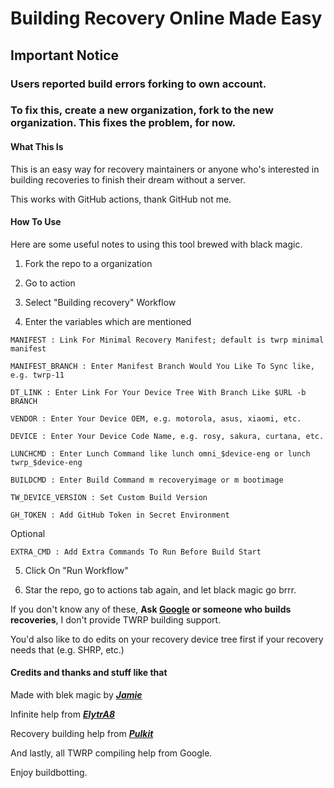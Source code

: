 # Building Recovery Online Made Easy #

## Important Notice ##
### Users reported build errors forking to own account. ###
### To fix this, create a new organization, fork to the new organization. This fixes the problem, for now.

#### What This Is ####

This is an easy way for recovery maintainers or anyone who's interested in building recoveries to finish their dream without a server.

This works with GitHub actions, thank GitHub not me.

#### How To Use ####

Here are some useful notes to using this tool brewed with black magic.

1. Fork the repo to a organization

2. Go to action

3. Select "Building recovery" Workflow

4. Enter the variables which are mentioned

```MANIFEST : Link For Minimal Recovery Manifest; default is twrp minimal manifest```

```MANIFEST_BRANCH : Enter Manifest Branch Would You Like To Sync like, e.g. twrp-11```

```DT_LINK : Enter Link For Your Device Tree With Branch Like $URL -b BRANCH```

```VENDOR : Enter Your Device OEM, e.g. motorola, asus, xiaomi, etc.```

```DEVICE : Enter Your Device Code Name, e.g. rosy, sakura, curtana, etc.```

```LUNCHCMD : Enter Lunch Command like lunch omni_$device-eng or lunch twrp_$device-eng```

```BUILDCMD : Enter Build Command m recoveryimage or m bootimage```

```TW_DEVICE_VERSION : Set Custom Build Version```

```GH_TOKEN : Add GitHub Token in Secret Environment```

Optional

```EXTRA_CMD : Add Extra Commands To Run Before Build Start```

5. Click On "Run Workflow"

6. Star the repo, go to actions tab again, and let black magic go brrr.

If you don't know any of these, **Ask [Google](https://www.google.com) or someone who builds recoveries**, I don't provide TWRP building support.

You'd also like to do edits on your recovery device tree first if your recovery needs that (e.g. SHRP, etc.)

#### Credits and thanks and stuff like that ####

Made with blek magic by [***Jamie***](https://t.me/henloboi)

Infinite help from [***ElytrA8***](t.me/ElytrA8)

Recovery building help from [***Pulkit***](t.me/Pulkit077)

And lastly, all TWRP compiling help from Google.

Enjoy buildbotting.
